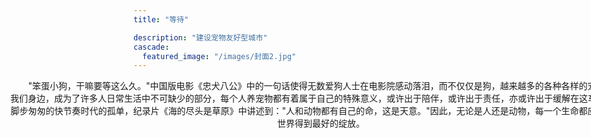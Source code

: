 ```yaml
---
title: "等待"

description: "建设宠物友好型城市"
cascade:
  featured_image: "/images/封面2.jpg"
---
```

<center><p style="width:1000px;margin-left: -200px;" >&emsp;&emsp;"笨蛋小狗，干嘛要等这么久。"中国版电影《忠犬八公》中的一句话使得无数爱狗人士在电影院感动落泪，而不仅仅是狗，越来越多的各种各样的宠物出现在我们身边，成为了许多人日常生活中不可缺少的部分，每个人养宠物都有着属于自己的特殊意义，或许出于陪伴，或许出于责任，亦或许出于缓解在这车水马龙，脚步匆匆的快节奏时代的孤单，纪录片《海的尽头是草原》中讲述到："人和动物都有自己的命，这是天意。"因此，无论是人还是动物，每一个生命都应该在这个世界得到最好的绽放。


